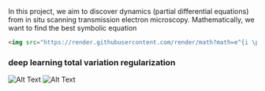 In this project, we aim to discover dynamics (partial differential equations) from in situ scanning transmission electron microscopy.
Mathematically, we want to find the best symbolic equation
```markdown
<img src="https://render.githubusercontent.com/render/math?math=e^{i \pi} = -1">
```
### deep learning total variation regularization
![Alt Text](https://media.giphy.com/media/J2V1ppHgClb3RcA3ES/giphy.gif)
![Alt Text](https://media.giphy.com/media/jrnocDRGaJ7VRJnb1w/giphy.gif)
